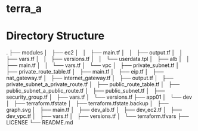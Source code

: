 # terra_a
# Directory Structure 
.
├── modules
│   ├── ec2
│   │   ├── main.tf
│   │   ├── output.tf
│   │   ├── vars.tf
│   │   ├── versions.tf
│   │   └── userdata.tpl
│   ├── alb
│   │   ├── main.tf
│   │   └── vars.tf
│   └── vpc
│       ├── private_subnet.tf
│       ├── private_route_table.tf
│       ├── main.tf
│       ├── eip.tf
│       ├── nat_gateway.tf
│       ├── internet_gateway.tf
│       ├── output.tf
│       ├── private_subnet_a_private_route.tf
│       ├── public_route_table.tf
│       ├── public_subnet_a_public_route.tf
│       ├── public_subnet.tf
│       ├── security_group.tf
│       ├── vars.tf
│       └── versions.tf
├── app01
│   └── dev
│       ├── terraform.tfstate
│       ├── terraform.tfstate.backup
│       ├── graph.svg
│       ├── main.tf
│       ├── dev_alb.tf
│       ├── dev_ec2.tf
│       ├── dev_vpc.tf
│       ├── vars.tf
│       ├── versions.tf
│       └── terraform.tfvars
├── LICENSE
└── README.md




